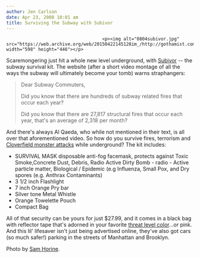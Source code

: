 ```yaml
---
author: Jen Carlson
date: Apr 23, 2008 10:01 am
title: Surviving the Subway with Subivor 
---
```


	
										<p><img alt="0804subivor.jpg" src="https://web.archive.org/web/20150422145128im_/http://gothamist.com/attachments/jen/0804subivor.jpg" width="598" height="446"></p>

<p>Scaremongering just hit a whole new level underground, with <a href="https://web.archive.org/web/20150422145128/http://subivor.com/">Subivor</a> -- the subway survival kit. The website (after a short video montage of all the ways the subway will ultimately become your tomb) warns straphangers:</p><blockquote>Dear Subway Commuters,<p></p>

<p>Did you know that there are hundreds of subway related fires that occur each year?</p>

<p>Did you know that there are 27,817 structural fires that occur each year, that&apos;s an average of 2,318 per month?</p></blockquote>And there&apos;s always Al Qaeda, who while not mentioned in their text, is all over that aforementioned video. So how do you survive fires, terrorism and <a href="https://web.archive.org/web/20150422145128/http://gothamist.com/2008/01/16/cloverfield_rev.php">Cloverfield monster attacks</a> while underground? The kit includes:<p></p>

<ul><li>SURVIVAL MASK disposable anti-fog facemask, protects against Toxic Smoke,Concrete Dust, Debris, Radio Active Dirty Bomb - radio - Active particle matter, Biological / Epidemic (e.g Influenza, Small Pox, and Dry spores (e.g. Anthrax Contaminants)
</li><li>3 1/2 inch Flashlight
</li><li>7 inch Orange Pry bar
</li><li>Silver tone Metal Whistle
</li><li>Orange Towelette Pouch
</li><li>Compact Bag</li></ul>

<p>All of that security can be yours for just $27.99, and it comes in a black bag with reflector tape that&apos;s adorned in your favorite <a href="https://web.archive.org/web/20150422145128/http://www.dhs.gov/xinfoshare/programs/Copy_of_press_release_0046.shtm">threat level color</a>...or pink. And this lil&apos; lifesaver isn&apos;t just being advertised online, they&apos;ve also got cars (so much safer!) parking in the streets of Manhattan and Brooklyn. </p>

<p><span class="photo_caption">Photo by <a href="&gt;http://flickr.com/photos/samhorine/2435108434">Sam Horine</a>.</span></p>					
										
									
				